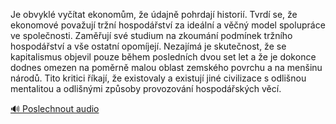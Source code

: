 
Je obvyklé vyčítat ekonomům, že údajně pohrdají historií. Tvrdí se, že ekonomové považují tržní hospodářství za ideální a věčný model spolupráce ve společnosti. Zaměřují své studium na zkoumání podmínek tržního hospodářství a vše ostatní opomíjejí. Nezajímá je skutečnost, že se kapitalismus objevil pouze během posledních dvou set let a že je dokonce dodnes omezen na poměrně malou oblast zemského povrchu a na menšinu národů. Tito kritici říkají, že existovaly a existují jiné civilizace s odlišnou mentalitou a odlišnými způsoby provozování hospodářských věcí.

[🔊 Poslechnout audio](/data/7-paragraphs/audio/chapter_54/para_011-Je-obvykl-vytat-ekonomm-e-dajn-pohrdaj-hi.mp3)
